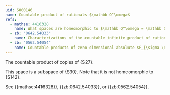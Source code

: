 ```yaml
---
uid: S000146
name: Countable product of rationals $\mathbb Q^\omega$
refs:
  - mathse: 4416328
    name: What spaces are homeomorphic to $\mathbb Q^\omega = \mathbb Q^\mathbb N = \mathbb Q^\infty$?
  - zb: "0642.54033"
    name: Characterizations of the countable infinite product of rationals and some related problems (van Engelen)
  - zb: "0562.54054"
    name: Countable products of zero-dimensional absolute $F_{\sigma \delta}$ spaces (van Engelen)
---
```


The countable product of copies of {S27}.

This space is a subspace of {S30}.
Note that it is not homeomorphic to {S142}.

See {{mathse:4416328}}, {{zb:0642.54033}}, or {{zb:0562.54054}}.
